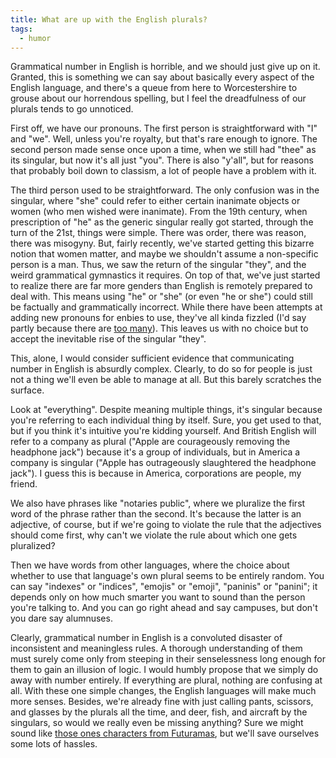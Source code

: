```yaml
---
title: What are up with the English plurals?
tags:
  - humor
---
```


Grammatical number in English is horrible, and we should just give up on it.
Granted, this is something we can say about basically every aspect of the
English language, and there's a queue from here to Worcestershire to grouse
about our horrendous spelling, but I feel the dreadfulness of our plurals tends
to go unnoticed.

First off, we have our pronouns. The first person is straightforward with "I"
and "we". Well, unless you're royalty, but that's rare enough to ignore. The
second person made sense once upon a time, when we still had "thee" as its
singular, but now it's all just "you". There is also "y'all", but for reasons
that probably boil down to classism, a lot of people have a problem with it.

The third person used to be straightforward. The only confusion was in the
singular, where "she" could refer to either certain inanimate objects or women
(who men wished were inanimate). From the 19th century, when prescription of
"he" as the generic singular really got started, through the turn of the 21st,
things were simple. There was order, there was reason, there was misogyny.
But, fairly recently, we've started getting this bizarre notion that women
matter, and maybe we shouldn't assume a non-specific person is a man. Thus, we
saw the return of the singular "they", and the weird grammatical gymnastics it
requires. On top of that, we've just started to realize there are far more
genders than English is remotely prepared to deal with. This means using "he"
or "she" (or even "he or she") could still be factually and grammatically
incorrect. While there have been attempts at adding new pronouns for enbies to
use, they've all kinda fizzled (I'd say partly because there are
[too many](https://xkcd.com/927/)). This leaves us with no choice but to accept
the inevitable rise of the singular "they".

This, alone, I would consider sufficient evidence that communicating number in
English is absurdly complex. Clearly, to do so for people is just not a thing
we'll even be able to manage at all. But this barely scratches the surface.

Look at "everything". Despite meaning multiple things, it's singular because
you're referring to each individual thing by itself. Sure, you get used to
that, but if you think it's intuitive you're kidding yourself. And British
English will refer to a company as plural ("Apple are courageously removing
the headphone jack") because it's a group of individuals, but in America a company is
singular ("Apple has outrageously slaughtered the headphone jack"). I guess
this is because in America, corporations are people, my friend.

We also have phrases like "notaries public", where we pluralize the first word
of the phrase rather than the second. It's because the latter is an adjective,
of course, but if we're going to violate the rule that the adjectives should
come first, why can't we violate the rule about which one gets pluralized?

Then we have words from other languages, where the choice about whether to use
that language's own plural seems to be entirely random. You can say "indexes"
or "indices", "emojis" or "emoji", "paninis" or "panini"; it depends only on
how much smarter you want to sound than the person you're talking to. And you
can go right ahead and say campuses, but don't you dare say alumnuses.

Clearly, grammatical number in English is a convoluted disaster of inconsistent
and meaningless rules. A thorough understanding of them must surely come only
from steeping in their senselessness long enough for them to gain an illusion
of logic. I would humbly propose that we simply do away with number entirely.
If everything are plural, nothing are confusing at all. With these one simple
changes, the English languages will make much more senses. Besides, we're
already fine with just calling pants, scissors, and glasses by the plurals all
the time, and deer, fish, and aircraft by the singulars, so would we really
even be missing anything? Sure we might sound like
[those ones characters from Futuramas](https://www.youtube.com/watch?v=44d8rqeirl0),
but we'll save ourselves some lots of hassles.
